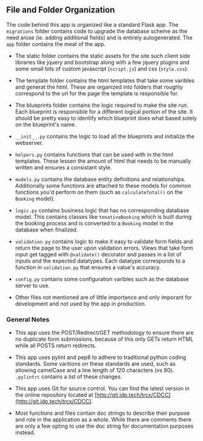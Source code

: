 ## File and Folder Organization
The code behind this app is organized like a standard Flask app.  The `migrations` folder contains code to upgrade the database scheme as the need arose (ie. adding additional fields) and is entirely autogenerated.  The `app` folder contains the meat of the app.  

* The static folder contains the static assets for the site such client side libraries like jquery and bootstrap along with a few jquery plugins and some small bits of custom javascript (`script.js`) and css (`style.css`).  

* The template folder contains the html templates that take some varibles and generat the html.  These are organized into folders that roughly correspond to the url for the page the template is responsible for. 

* The blueprints folder contains the logic required to make the site run. Each blueprint is responsible for a different logical portion of the site.  It should be pretty easy to identify which blueprint does what based solely on the blueprint's name.  

* `__init__.py` contains the logic to load all the blueprints and initialize the webserver.  

* `helpers.py` contains functions that can be used with in the html templates.  These lessen the amount of html that needs to be manually written and ensures a consistant style.  

* `models.py` contains the database entity definitions and relationships.  Additionally some functions are attached to these models for common functions you'd perform on them (such as `calculateTotal()` on the `Booking` model).

* `logic.py` contains business logic that has no corresponding database model.  This contains classes like `tenativeBooking` which is built during the booking process and is converted to a `Booking` model in the database when finalized.  

* `validation.py` contains logic to make it easy to validate form fields and return the page to the user upon validation errors.  Views that take form input get tagged with `@validate()` decorator and passes in a list of inputs and the expected datatypes.  Each datatype corresponds to a function in `validation.py` that ensures a value's accuracy.  

* `config.py` contains some configuration varibles such as the database server to use.

* Other files not mentioned are of little importance and only imporant for development and not used by the app in production.  

### General Notes
* This app uses the POST/Redirect/GET methodology to ensure there are no duplicate form submissions. because of this only GETs return HTML while all POSTS return redirects.  

* This app uses pylint and pep8 to adhere to traditional python coding standards.  Some varitions on these standards are used, such as allowing camelCase and a line length of 120 characters (vs 80).  `.pylintrc` contains a list of these changes.  

* This app uses Git for source control.  You can find the latest version in the online repository located at [http://git.jdp.tech/trcx/CDCC](http://git.jdp.tech/trcx/CDCC).

* Most functions and files contain doc strings to describe their purpose and role in the application as a whole.  While there are comments there are only a few opting to use the doc string for documentation purposes instead. 